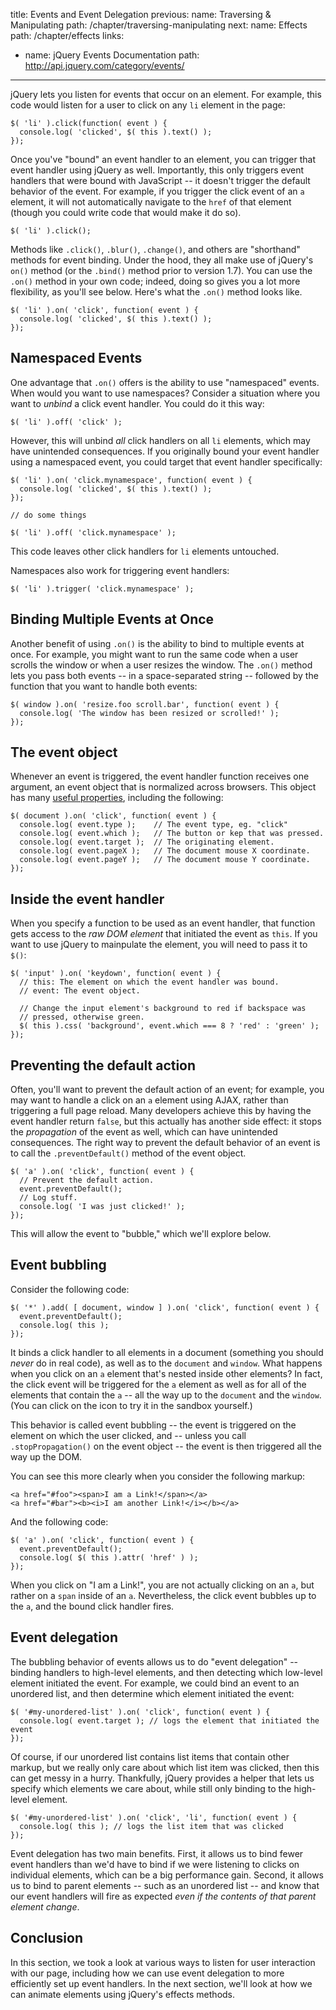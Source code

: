 title: Events and Event Delegation
previous:
  name: Traversing & Manipulating
  path: /chapter/traversing-manipulating
next:
  name: Effects
  path: /chapter/effects
links:
  - name: jQuery Events Documentation
    path: http://api.jquery.com/category/events/
---

jQuery lets you listen for events that occur on an element. For example, this
code would listen for a user to click on any `li` element in the page:

    $( 'li' ).click(function( event ) {
      console.log( 'clicked', $( this ).text() );
    });

Once you've "bound" an event handler to an element, you can trigger that event
handler using jQuery as well. Importantly, this only triggers event handlers
that were bound with JavaScript -- it doesn't trigger the default behavior of
the event. For example, if you trigger the click event of an `a` element, it
will not automatically navigate to the `href` of that element (though you could
write code that would make it do so).

    $( 'li' ).click();

Methods like `.click()`, `.blur()`, `.change()`, and others are "shorthand"
methods for event binding. Under the hood, they all make use of jQuery's `on()`
method (or the `.bind()` method prior to version 1.7). You can use the `.on()`
method in your own code; indeed, doing so gives you a lot more flexibility, as
you'll see below. Here's what the `.on()` method looks like.

    $( 'li' ).on( 'click', function( event ) {
      console.log( 'clicked', $( this ).text() );
    });

## Namespaced Events

One advantage that `.on()` offers is the ability to use "namespaced" events.
When would you want to use namespaces? Consider a situation where you want to
*unbind* a click event handler. You could do it this way:

    $( 'li' ).off( 'click' );

However, this will unbind *all* click handlers on all `li` elements, which may
have unintended consequences. If you originally bound your event handler using
a namespaced event, you could target that event handler specifically:

    $( 'li' ).on( 'click.mynamespace', function( event ) {
      console.log( 'clicked', $( this ).text() );
    });

    // do some things

    $( 'li' ).off( 'click.mynamespace' );

This code leaves other click handlers for `li` elements untouched.

Namespaces also work for triggering event handlers:

    $( 'li' ).trigger( 'click.mynamespace' );

## Binding Multiple Events at Once

Another benefit of using `.on()` is the ability to bind to multiple events at
once. For example, you might want to run the same code when a user scrolls the
window or when a user resizes the window. The `.on()` method lets you pass both
events -- in a space-separated string -- followed by the function that you want
to handle both events:

    $( window ).on( 'resize.foo scroll.bar', function( event ) {
      console.log( 'The window has been resized or scrolled!' );
    });

## The event object

Whenever an event is triggered, the event handler function receives one
argument, an event object that is normalized across browsers. This object has
many [useful properties](http://api.jquery.com/category/events/event-object/),
including the following:

    $( document ).on( 'click', function( event ) {
      console.log( event.type );    // The event type, eg. "click"
      console.log( event.which );   // The button or kep that was pressed.
      console.log( event.target );  // The originating element.
      console.log( event.pageX );   // The document mouse X coordinate.
      console.log( event.pageY );   // The document mouse Y coordinate.
    });

## Inside the event handler

When you specify a function to be used as an event handler, that function gets
access to the *raw DOM element* that initiated the event as `this`. If you want
to use jQuery to mainpulate the element, you will need to pass it to `$()`:

    $( 'input' ).on( 'keydown', function( event ) {
      // this: The element on which the event handler was bound.
      // event: The event object.

      // Change the input element's background to red if backspace was
      // pressed, otherwise green.
      $( this ).css( 'background', event.which === 8 ? 'red' : 'green' );
    });

## Preventing the default action

Often, you'll want to prevent the default action of an event; for example, you
may want to handle a click on an `a` element using AJAX, rather than triggering
a full page reload. Many developers achieve this by having the event handler
return `false`, but this actually has another side effect: it stops the
*propagation* of the event as well, which can have unintended consequences.
The right way to prevent the default behavior of an event is to call the
`.preventDefault()` method of the event object.

    $( 'a' ).on( 'click', function( event ) {
      // Prevent the default action.
      event.preventDefault();
      // Log stuff.
      console.log( 'I was just clicked!' );
    });

This will allow the event to "bubble," which we'll explore below.

## Event bubbling

Consider the following code:

    $( '*' ).add( [ document, window ] ).on( 'click', function( event ) {
      event.preventDefault();
      console.log( this );
    });

It binds a click handler to all elements in a document (something you should
*never* do in real code), as well as to the `document` and `window`. What
happens when you click on an `a` element that's nested inside other elements?
In fact, the click event will be triggered for the `a` element as well as for
all of the elements that contain the `a` -- all the way up to the `document`
and the `window`. (You can click on the <i class="icon-eye-open"></i> icon to
try it in the sandbox yourself.)

This behavior is called event bubbling -- the event is triggered on the element
on which the user clicked, and -- unless you call `.stopPropagation()` on the
event object -- the event is then triggered all the way up the DOM.

You can see this more clearly when you consider the following markup:

    <a href="#foo"><span>I am a Link!</span></a>
    <a href="#bar"><b><i>I am another Link!</i></b></a>

And the following code:

    $( 'a' ).on( 'click', function( event ) {
      event.preventDefault();
      console.log( $( this ).attr( 'href' ) );
    });

When you click on "I am a Link!", you are not actually clicking on an `a`, but
rather on a `span` inside of an `a`. Nevertheless, the click event bubbles up
to the `a`, and the bound click handler fires.

## Event delegation

The bubbling behavior of events allows us to do "event delegation" -- binding
handlers to high-level elements, and then detecting which low-level element
initiated the event. For example, we could bind an event to an unordered list,
and then determine which element initiated the event:

    $( '#my-unordered-list' ).on( 'click', function( event ) {
      console.log( event.target ); // logs the element that initiated the event
    });

Of course, if our unordered list contains list items that contain other markup,
but we really only care about which list item was clicked, then this can get
messy in a hurry. Thankfully, jQuery provides a helper that lets us specify
which elements we care about, while still only binding to the high-level
element.

    $( '#my-unordered-list' ).on( 'click', 'li', function( event ) {
      console.log( this ); // logs the list item that was clicked
    });

Event delegation has two main benefits. First, it allows us to bind fewer event
handlers than we'd have to bind if we were listening to clicks on individual
elements, which can be a big performance gain. Second, it allows us to bind to
parent elements -- such as an unordered list -- and know that our event
handlers will fire as expected *even if the contents of that parent element
change*.

## Conclusion

In this section, we took a look at various ways to listen for user interaction
with our page, including how we can use event delegation to more efficiently
set up event handlers. In the next section, we'll look at how we can animate
elements using jQuery's effects methods.
